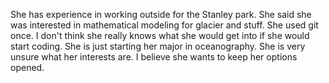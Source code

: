 She has experience in working outside for the Stanley park. She said she was interested in mathematical modeling for glacier and stuff. She used git once. I don't think she really knows what she would get into if she would start coding. 
She is just starting her major in oceanography. She is very unsure what her interests are. I believe she wants to keep her options opened. 